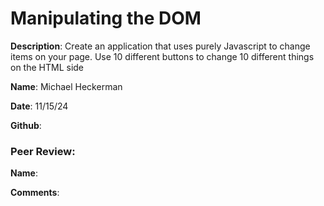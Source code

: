 # Manipulating the DOM

**Description**: Create an application that uses purely Javascript to change items on your page. Use 10 different buttons to change 10 different things on the HTML side

**Name**: Michael Heckerman

**Date**: 11/15/24

**Github**: 


### Peer Review:
**Name**: 

**Comments**: